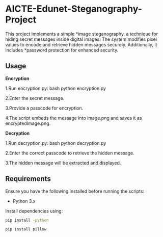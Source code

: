 # AICTE-Edunet-Steganography-Project

This project implements a simple *image steganography, a technique for hiding secret messages inside digital images. 
The system modifies pixel values to encode and retrieve hidden messages securely. Additionally, it includes *password protection for enhanced security.


## Usage

**Encryption**

1.Run encryption.py: bash python encryption.py


2.Enter the secret message.


3.Provide a passcode for encryption.


4.The script embeds the message into image.png and saves it as encryptedImage.png.


**Decryption**


1.Run decryption.py: bash python decryption.py


2.Enter the correct passcode to retrieve the hidden message.


3.The hidden message will be extracted and displayed.


## Requirements


 Ensure you have the following installed before running the scripts:

- Python 3.x


Install dependencies using:
```bash
pip install -python

pip install pillow
```
